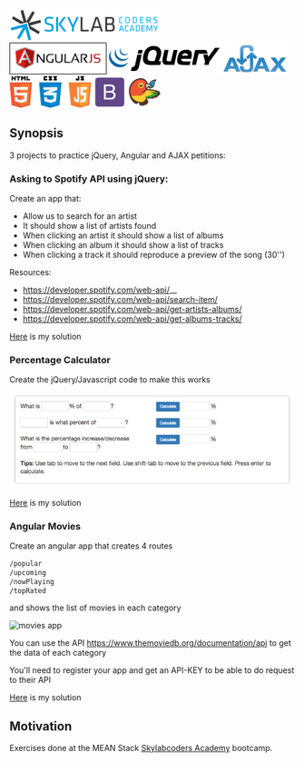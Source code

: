 [![Skylab](https://github.com/Iggy-Codes/logo-images/blob/master/logos/skylab-56.png)](http://www.skylabcoders.com/)   
[![AngularJS](https://github.com/Iggy-Codes/logo-images/blob/master/logos/angularjs.png)](https://angularjs.org/)
[![jQuery](https://github.com/Iggy-Codes/logo-images/blob/master/logos/jquery.png)](http://jquery.com/)
[![AJAX](https://github.com/Iggy-Codes/logo-images/blob/master/logos/ajax.png)](https://developer.mozilla.org/en-US/docs/AJAX/)
[![HTML5,CSS3 and JS](https://github.com/Iggy-Codes/logo-images/blob/master/logos/html5-css3-js.png)](http://www.w3.org/)
[![Bootstrap](https://github.com/Iggy-Codes/logo-images/blob/master/logos/bootstrap.png)](http://getbootstrap.com/)
[![Bower](https://github.com/Iggy-Codes/logo-images/blob/master/logos/bower.png)](http://bower.io/)

## Synopsis

3 projects to practice jQuery, Angular and  AJAX petitions:

### Asking to Spotify API using jQuery:

Create an app that:

- Allow us to search for an artist
- It should show a list of artists found
- When clicking an artist it should show a list of albums
- When clicking an album it should show a list of tracks
- When clicking a track it should reproduce a preview of the song (30'')

Resources:
+ https://developer.spotify.com/web-api/__
+ https://developer.spotify.com/web-api/search-item/
+ https://developer.spotify.com/web-api/get-artists-albums/
+ https://developer.spotify.com/web-api/get-albums-tracks/

[Here](https://github.com/Iggy-Codes/exercises-javascript/tree/master/01-jquery-spotify-API) is my solution

### Percentage Calculator

Create the jQuery/Javascript code to make this works

![percentage view](02-percentatge-calculator/img/percentage-view.png)

[Here](https://github.com/Iggy-Codes/exercises-javascript/tree/master/02-percentatge-calculator) is my solution

### Angular Movies

Create an angular app that creates 4 routes

    /popular
    /upcoming
    /nowPlaying
    /topRated

and shows the list of movies in each category

![movies app](03-angular-movies/img/movies-app.gif)

You can use the API https://www.themoviedb.org/documentation/api to get the data of each category 

You'll need to register your app and get an API-KEY to be able to do request to their API

[Here](https://github.com/Iggy-Codes/exercises-javascript/tree/master/03-angular-movies) is my solution

## Motivation

Exercises done at the MEAN Stack [Skylabcoders Academy](http://www.skylabcoders.com/) bootcamp.